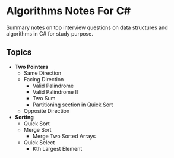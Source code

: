 # Algorithms Notes For C#
Summary notes on top interview questions on data structures and algorithms in C# for study purpose.

## Topics
- **Two Pointers**
  - Same Direction
  - Facing Direction
    - Valid Palindrome
    - Valid Palindrome II
    - Two Sum
    - Partitioning section in Quick Sort
  - Opposite Direction
- **Sorting**
  - Quick Sort
  - Merge Sort
    - Merge Two Sorted Arrays
  - Quick Select
    - Kth Largest Element
